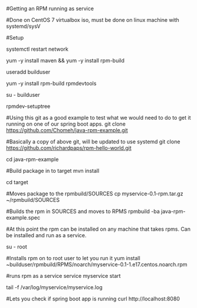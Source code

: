 #Getting an RPM running as service

#Done on CentOS 7 virtualbox iso, must be done on linux machine with systemd/sysV

#Setup

systemctl restart network

yum -y install maven && yum -y install rpm-build

useradd builduser

yum -y install rpm-build rpmdevtools

su - builduser

rpmdev-setuptree

#Using this git as a good example to test what we would need to do to get it running on one of our spring boot apps.
git clone https://github.com/Chomeh/java-rpm-example.git

#Basically a copy of above git, will be updated to use systemd
git clone https://github.com/richardpaps/rpm-hello-world.git

cd java-rpm-example

#Build package in to target
mvn install

cd target

#Moves package to the rpmbuild/SOURCES
cp myservice-0.1-rpm.tar.gz ~/rpmbuild/SOURCES

#Builds the rpm in SOURCES and moves to RPMS
rpmbuild -ba java-rpm-example.spec

#At this point the rpm can be installed on any machine that takes rpms. Can be installed and run as a service.

su - root

#Installs rpm on to root user to let you run it
yum install ~builduser/rpmbuild/RPMS/noarch/myservice-0.1-1.e17.centos.noarch.rpm

#runs rpm as a service
service myservice start

tail -f /var/log/myservice/myservice.log 

#Lets you check if spring boot app is running
curl http://localhost:8080
